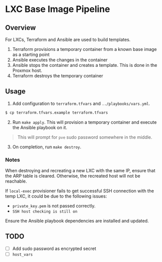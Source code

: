 # LXC Base Image Pipeline

## Overview
For LXCs, Terraform and Ansible are used to build templates.

1. Terraform provisions a temporary container from a known base image as a starting point
2. Ansible executes the changes in the container
3. Ansible stops the container and creates a template. This is done in the
   Proxmox host.
4. Terraform destroys the temporary container

## Usage

1. Add configuration to `terraform.tfvars` and `../playbooks/vars.yml`.

```bash
$ cp terraform.tfvars.example terraform.tfvars
```

2. Run `make apply`. This will provision a temporary container and execute the
   Ansible playbook on it.

>This will prompt for `pve` sudo password somewhere in the middle.

3. On completion, run `make destroy`.

### Notes
When destroying and recreating a new LXC with the same IP, ensure that the ARP
table is cleared. Otherwise, the recreated host will not be reachable.

If `local-exec` provisioner fails to get successful SSH connection with the temp
LXC, it could be due to the following issues:

- `private_key.pem` is not passed correctly.
- `SSH host checking is still on`

Ensure the Ansible playbook dependencies are installed and updated.

## TODO
- [ ] Add sudo password as encrypted secret
- [ ] `host_vars`

